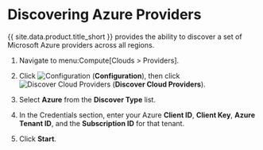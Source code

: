 # Discovering Azure Providers

{{ site.data.product.title_short }} provides the ability to discover a set of Microsoft
Azure providers across all regions.

1.  Navigate to menu:Compute\[Clouds \> Providers\].

2.  Click ![Configuration](../images/1847.png) (**Configuration**), then
    click ![Discover Cloud Providers](../images/1942.png) (**Discover
    Cloud Providers**).

3.  Select **Azure** from the **Discover Type** list.

4.  In the Credentials section, enter your Azure **Client ID**, **Client
    Key**, **Azure Tenant ID**, and the **Subscription ID** for that
    tenant.

5.  Click **Start**.
